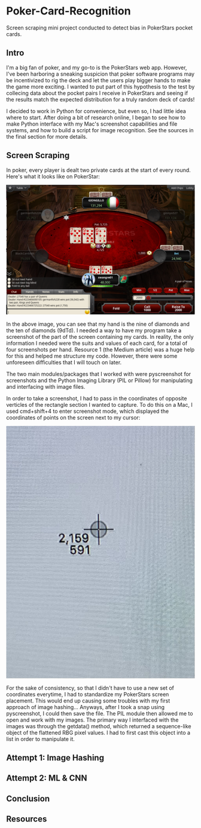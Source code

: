 # Poker-Card-Recognition
Screen scraping mini project conducted to detect bias in PokerStars pocket cards.

## Intro

I'm a big fan of poker, and my go-to is the PokerStars web app. However, I've been harboring a sneaking suspicion that poker software programs may be incentivized to rig the deck and let the users play bigger hands to make the game more exciting. I wanted to put part of this hypothesis to the test by collecing data about the pocket pairs I receive in PokerStars and seeing if the results match the expected distribution for a truly random deck of cards!

I decided to work in Python for convenience, but even so, I had little idea where to start. After doing a bit of research online, I began to see how to make Python interface with my Mac's screenshot capabilities and file systems, and how to build a script for image recognition. See the sources in the final section for more details.

## Screen Scraping

In poker, every player is dealt two private cards at the start of every round. Here's what it looks like on PokerStar:

<img src="/images/cards1.png" alt="PokerStars Display"/>

In the above image, you can see that my hand is the nine of diamonds and the ten of diamonds (9dTd). I needed a way to have my program take a screenshot of the part of the screen containing my cards. In reality, the only information I needed were the suits and values of each card, for a total of four screenshots per hand. Resource 1 (the Medium article) was a huge help for this and helped me structure my code. However, there were some unforeseen difficulties that I will touch on later.

The two main modules/packages that I worked with were pyscreenshot for screenshots and the Python Imaging Library (PIL or Pillow) for manipulating and interfacing with image files. 

In order to take a screenshot, I had to pass in the coordinates of opposite verticles of the rectangle section I wanted to capture. To do this on a Mac, I used cmd+shift+4 to enter screenshot mode, which displayed the coordinates of points on the screen next to my cursor:

<img src="/images/screenshot.JPG" alt="screenshot on mac"/>

For the sake of consistency, so that I didn't have to use a new set of coordinates everytime, I had to standardize my PokerStars screen placement. This would end up causing some troubles with my first approach of image hashing... Anyways, after I took a snap using pyscreenshot, I could then save the file. The PIL module then allowed me to open and work with my images. The primary way I interfaced with the images was through the getdata() method, which returned a sequence-like object of the flattened RBG pixel values. I had to first cast this object into a list in order to manipulate it.

## Attempt 1: Image Hashing

## Attempt 2: ML & CNN

## Conclusion

## Resources
